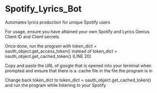 # Spotify_Lyrics_Bot
Automates lyrics production for unique Spotify users

For usage, ensure you have attained your own Spotify and Lyrics Genius Client ID and Client secrets

Once done, run the program with token_dict = oauth_object.get_access_token() instead of token_dict = oauth_object.get_cached_token() (LINE 20)

Copy and paste the URL of google that is opened into your terminal when prompted and ensure that there is a .cache file in the file the program is in

Change back token_dict to token_dict = oauth_object.get_cached_token() and run the program while listening to your Spotify
